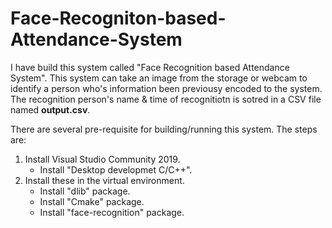 # Face-Recogniton-based-Attendance-System

I have build this system called "Face Recognition based Attendance System". This system can take an image from the storage or webcam to identify a person who's information been previousy encoded to the system. The recognition person's name & time of recognitiotn is sotred in a CSV file named **output.csv**.

There are several pre-requisite for building/running this system. The steps are:
1. Install Visual Studio Community 2019.
   - Install "Desktop developmet C/C++".
2. Install these in the virtual environment.
   - Install "dlib" package.
   - Install "Cmake" package.
   - Install "face-recognition" package.

